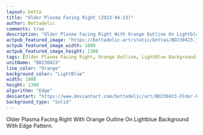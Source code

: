 ```yaml
---
layout: betta
title: "Older Plasma Facing Right (2023-04-23)"
author: Bettadelic
comments: true
description: "Older Plasma Facing Right With Orange Outline On Lightblue Background With Edge Pattern."
actpub_featured_image: "https://bettadelic.art/static/bettas/BD230423.jpg"
actpub_featured_image_width: 1800
actpub_featured_image_height: 1300
tags: [Older Plasma Facing Right, Orange Outline, LightBlue Background, Edge Pattern, April 2023]
unitName: "BD230423"
line_color: "Orange"
background_color: "LightBlue"
width: 1800
height: 1300
algorithm: "Edge"
deviantart: "https://www.deviantart.com/bettadelic/art/BD230423-Older-Plasma-Facing-Right-2023-04-23-959436387"
background_type: "Solid"
---
```


Older Plasma Facing Right With Orange Outline On Lightblue Background With Edge Pattern.
